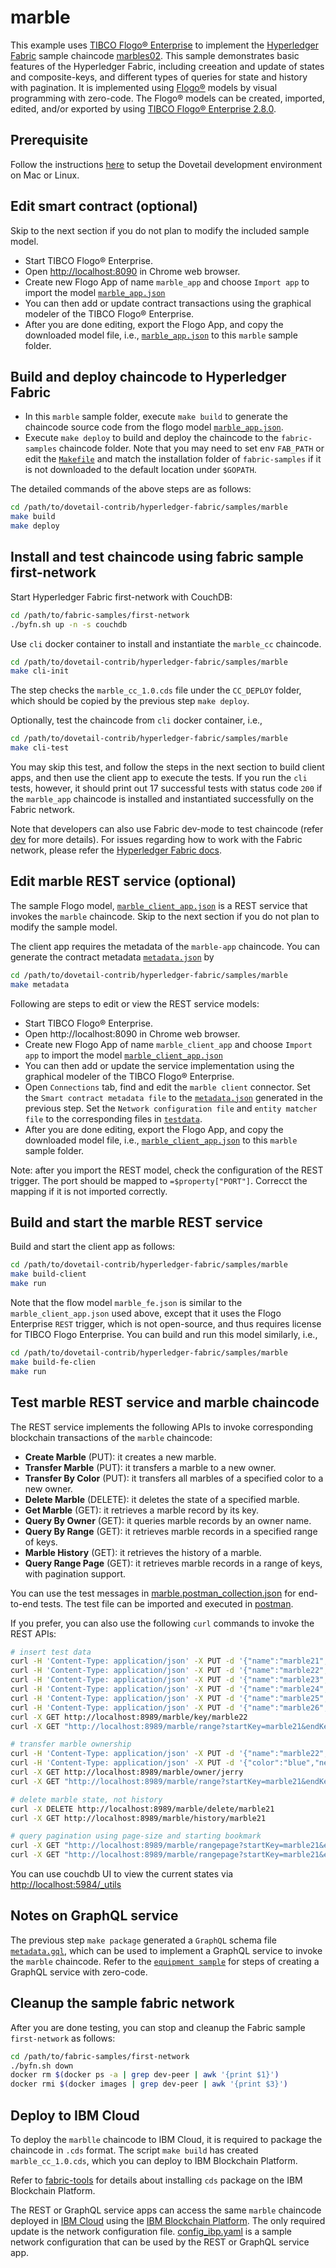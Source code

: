 # marble

This example uses [TIBCO Flogo® Enterprise](https://www.tibco.com/products/tibco-flogo) to implement the [Hyperledger Fabric](https://www.hyperledger.org/projects/fabric) sample chaincode [marbles02](https://github.com/hyperledger/fabric-samples/tree/release-1.4/chaincode/marbles02).  This sample demonstrates basic features of the Hyperledger Fabric, including creeation and update of states and composite-keys, and different types of queries for state and history with pagination. It is implemented using [Flogo®](https://www.flogo.io/) models by visual programming with zero-code.  The Flogo® models can be created, imported, edited, and/or exported by using [TIBCO Flogo® Enterprise 2.8.0](https://docs.tibco.com/products/tibco-flogo-enterprise-2-8-0).

## Prerequisite

Follow the instructions [here](../../development.md) to setup the Dovetail development environment on Mac or Linux.

## Edit smart contract (optional)

Skip to the next section if you do not plan to modify the included sample model.

- Start TIBCO Flogo® Enterprise.
- Open <http://localhost:8090> in Chrome web browser.
- Create new Flogo App of name `marble_app` and choose `Import app` to import the model [`marble_app.json`](marble_app.json)
- You can then add or update contract transactions using the graphical modeler of the TIBCO Flogo® Enterprise.
- After you are done editing, export the Flogo App, and copy the downloaded model file, i.e., [`marble_app.json`](marble_app.json) to this `marble` sample folder.

## Build and deploy chaincode to Hyperledger Fabric

- In this `marble` sample folder, execute `make build` to generate the chaincode source code from the flogo model [`marble_app.json`](marble_app.json).
- Execute `make deploy` to build and deploy the chaincode to the `fabric-samples` chaincode folder.  Note that you may need to set env `FAB_PATH` or edit the [`Makefile`](Makefile) and match the installation folder of `fabric-samples` if it is not downloaded to the default location under `$GOPATH`.

The detailed commands of the above steps are as follows:

```bash
cd /path/to/dovetail-contrib/hyperledger-fabric/samples/marble
make build
make deploy
```

## Install and test chaincode using fabric sample first-network

Start Hyperledger Fabric first-network with CouchDB:

```bash
cd /path/to/fabric-samples/first-network
./byfn.sh up -n -s couchdb
```

Use `cli` docker container to install and instantiate the `marble_cc` chaincode.

```bash
cd /path/to/dovetail-contrib/hyperledger-fabric/samples/marble
make cli-init
```

The step checks the `marble_cc_1.0.cds` file under the `CC_DEPLOY` folder, which should be copied by the previous step `make deploy`.

Optionally, test the chaincode from `cli` docker container, i.e.,

```bash
cd /path/to/dovetail-contrib/hyperledger-fabric/samples/marble
make cli-test
```

You may skip this test, and follow the steps in the next section to build client apps, and then use the client app to execute the tests. If you run the `cli` tests, however, it should print out 17 successful tests with status code `200` if the `marble_app` chaincode is installed and instantiated successfully on the Fabric network.

Note that developers can also use Fabric dev-mode to test chaincode (refer [dev](./dev.md) for more details).  For issues regarding how to work with the Fabric network, please refer the [Hyperledger Fabric docs](https://hyperledger-fabric.readthedocs.io/en/latest/build_network.html).

## Edit marble REST service (optional)

The sample Flogo model, [`marble_client_app.json`](marble_client_app.json) is a REST service that invokes the `marble` chaincode.  Skip to the next section if you do not plan to modify the sample model.

The client app requires the metadata of the `marble-app` chaincode. You can generate the contract metadata [`metadata.json`](contract-metadata/metadata.json) by

```bash
cd /path/to/dovetail-contrib/hyperledger-fabric/samples/marble
make metadata
```

Following are steps to edit or view the REST service models:

- Start TIBCO Flogo® Enterprise.
- Open http://localhost:8090 in Chrome web browser.
- Create new Flogo App of name `marble_client_app` and choose `Import app` to import the model [`marble_client_app.json`](marble_client_app.json)
- You can then add or update the service implementation using the graphical modeler of the TIBCO Flogo® Enterprise.
- Open `Connections` tab, find and edit the `marble client` connector.  Set the `Smart contract metadata file` to the [`metadata.json`](contract-metadata/metadata.json) generated in the previous step. Set the `Network configuration file` and `entity matcher file` to the corresponding files in [`testdata`](../../testdata).
- After you are done editing, export the Flogo App, and copy the downloaded model file, i.e., [`marble_client_app.json`](marble_client_app.json) to this `marble` sample folder.

Note: after you import the REST model, check the configuration of the REST trigger.  The port should be mapped to `=$property["PORT"]`.  Correcct the mapping if it is not imported correctly.

## Build and start the marble REST service

Build and start the client app as follows:

```bash
cd /path/to/dovetail-contrib/hyperledger-fabric/samples/marble
make build-client
make run
```

Note that the flow model `marble_fe.json` is similar to the `marble_client_app.json` used above, except that it uses the Flogo Enterprise `REST` trigger, which is not open-source, and thus requires license for TIBCO Flogo Enterprise.  You can build and run this model similarly, i.e.,  

```bash
cd /path/to/dovetail-contrib/hyperledger-fabric/samples/marble
make build-fe-clien
make run
```

## Test marble REST service and marble chaincode

The REST service implements the following APIs to invoke corresponding blockchain transactions of the `marble` chaincode:

- **Create Marble** (PUT): it creates a new marble.
- **Transfer Marble** (PUT): it transfers a marble to a new owner.
- **Transfer By Color** (PUT): it transfers all marbles of a specified color to a new owner.
- **Delete Marble** (DELETE): it deletes the state of a specified marble.
- **Get Marble** (GET): it retrieves a marble record by its key.
- **Query By Owner** (GET): it queries marble records by an owner name.
- **Query By Range** (GET): it retrieves marble records in a specified range of keys.
- **Marble History** (GET): it retrieves the history of a marble.
- **Query Range Page** (GET): it retrieves marble records in a range of keys, with pagination support.

You can use the test messages in [marble.postman_collection.json](marble.postman_collection.json) for end-to-end tests.  The test file can be imported and executed in [postman](https://www.getpostman.com/downloads/).

If you prefer, you can also use the following `curl` commands to invoke the REST APIs:

```bash
# insert test data
curl -H 'Content-Type: application/json' -X PUT -d '{"name":"marble21","color":"blue","size":35,"owner":"tom"}' http://localhost:8989/marble/create
curl -H 'Content-Type: application/json' -X PUT -d '{"name":"marble22","color":"red","size":50,"owner":"tom"}' http://localhost:8989/marble/create
curl -H 'Content-Type: application/json' -X PUT -d '{"name":"marble23","color":"blue","size":70,"owner":"tom"}' http://localhost:8989/marble/create
curl -H 'Content-Type: application/json' -X PUT -d '{"name":"marble24","color":"purple","size":80,"owner":"tom"}' http://localhost:8989/marble/create
curl -H 'Content-Type: application/json' -X PUT -d '{"name":"marble25","color":"purple","size":90,"owner":"tom"}' http://localhost:8989/marble/create
curl -H 'Content-Type: application/json' -X PUT -d '{"name":"marble26","color":"purple","size":100,"owner":"tom"}' http://localhost:8989/marble/create
curl -X GET http://localhost:8989/marble/key/marble22
curl -X GET "http://localhost:8989/marble/range?startKey=marble21&endKey=marble25"

# transfer marble ownership
curl -H 'Content-Type: application/json' -X PUT -d '{"name":"marble22","newOwner":"jerry"}' http://localhost:8989/marble/transfer
curl -H 'Content-Type: application/json' -X PUT -d '{"color":"blue","newOwner":"jerry"}' http://localhost:8989/marble/transfercolor
curl -X GET http://localhost:8989/marble/owner/jerry
curl -X GET "http://localhost:8989/marble/range?startKey=marble21&endKey=marble25"

# delete marble state, not history
curl -X DELETE http://localhost:8989/marble/delete/marble21
curl -X GET http://localhost:8989/marble/history/marble21

# query pagination using page-size and starting bookmark
curl -X GET "http://localhost:8989/marble/rangepage?startKey=marble21&endKey=marble27&pageSize=3"
curl -X GET "http://localhost:8989/marble/rangepage?startKey=marble21&endKey=marble27&pageSize=3&bookmark=marble5"
```

You can use couchdb UI to view the current states via [http://localhost:5984/_utils](http://localhost:5984/_utils)

## Notes on GraphQL service

The previous step `make package` generated a `GraphQL` schema file [`metadata.gql`](contract-metadata/metadata.gql), which can be used to implement a GraphQL service to invoke the `marble` chaincode.  Refer to the [`equipment sample`](../equipment) for steps of creating a GraphQL service with zero-code.

## Cleanup the sample fabric network

After you are done testing, you can stop and cleanup the Fabric sample `first-network` as follows:

```bash
cd /path/to/fabric-samples/first-network
./byfn.sh down
docker rm $(docker ps -a | grep dev-peer | awk '{print $1}')
docker rmi $(docker images | grep dev-peer | awk '{print $3}')
```

## Deploy to IBM Cloud

To deploy the `marblle` chaincode to IBM Cloud, it is required to package the chaincode in `.cds` format.  The script `make build` has created `marble_cc_1.0.cds`, which you can deploy to IBM Blockchain Platform.

Refer to [fabric-tools](../../fabric-tools) for details about installing `cds` package on the IBM Blockchain Platform.

The REST or GraphQL service apps can access the same `marble` chaincode deployed in [IBM Cloud](https://cloud.ibm.com) using the [IBM Blockchain Platform](https://cloud.ibm.com/catalog/services/blockchain-platform-20). The only required update is the network configuration file.  [config_ibp.yaml](../../testdata/config_ibp.yaml) is a sample network configuration that can be used by the REST or GraphQL service app.
